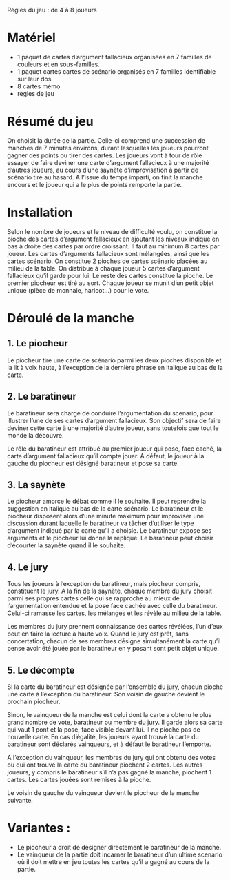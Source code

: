 
Règles du jeu : de 4 à 8 joueurs

# Matériel

   * 1 paquet de cartes d’argument fallacieux organisées en 7 familles de couleurs et en sous-familles.
   * 1 paquet cartes cartes de scénario organisés en 7 familles identifiable sur leur dos
   * 8 cartes mémo
   * règles de jeu
# Résumé du jeu

On choisit la durée de la partie. Celle-ci comprend une succession de manches de 7 minutes environs, durant lesquelles les joueurs pourront gagner des points ou tirer des cartes. Les joueurs vont à tour de rôle essayer de faire deviner une carte d’argument fallacieux à une majorité d’autres joueurs, au cours d’une saynète d’improvisation à partir de scénario tiré au hasard. A l’issue du temps imparti, on finit la manche encours et le joueur qui a le plus de points remporte la partie.

# Installation

Selon le nombre de joueurs et le niveau de difficulté voulu, on constitue la pioche des cartes d’argument fallacieux en ajoutant les niveaux indiqué en bas à droite des cartes par ordre croissant. Il faut au minimum 8 cartes par joueur. Les cartes d’arguments fallacieux sont mélangées, ainsi que les cartes scénario. On constitue 2 pioches de cartes scénario placées au milieu de la table. On distribue à chaque joueur 5 cartes d’argument fallacieux qu’il garde pour lui. Le reste des cartes constitue la pioche. Le premier piocheur est tiré au sort. Chaque joueur se munit d’un petit objet unique (pièce de monnaie, haricot…) pour le vote.

# Déroulé de la manche

## 1.       Le piocheur

Le piocheur tire une carte de scénario parmi les deux pioches disponible et la lit à voix haute, à l’exception de la dernière phrase en italique au bas de la carte.

## 2.       Le baratineur

Le baratineur sera chargé de conduire l’argumentation du scenario, pour illustrer l’une de ses cartes d’argument fallacieux. Son objectif sera de faire deviner cette carte à une majorité d’autre joueur, sans toutefois que tout le monde la découvre.

Le rôle du baratineur est attribué au premier joueur qui pose, face caché, la carte d’argument fallacieux qu’il compte jouer. A défaut, le joueur à la gauche du piocheur est désigné baratineur et pose sa carte.

## 3.       La saynète

Le piocheur amorce le débat comme il le souhaite. Il peut reprendre la suggestion en italique au bas de la carte scénario. Le baratineur et le piocheur disposent alors d’une minute maximum pour improviser une discussion durant laquelle le baratineur va tâcher d’utiliser le type d’argument indiqué par la carte qu’il a choisie. Le baratineur expose ses arguments et le piocheur lui donne la réplique. Le baratineur peut choisir d’écourter la saynète quand il le souhaite.

## 4.       Le jury

Tous les joueurs à l’exception du baratineur, mais piocheur compris, constituent le jury. A la fin de la saynète, chaque membre du jury choisit parmi ses propres cartes celle qui se rapproche au mieux de l’argumentation entendue et la pose face cachée avec celle du baratineur. Celui-ci ramasse les cartes, les mélanges et les révèle au milieu de la table.

Les membres du jury prennent connaissance des cartes révélées, l’un d’eux peut en faire la lecture à haute voix. Quand le jury est prêt, sans concertation, chacun de ses membres désigne simultanément la carte qu’il pense avoir été jouée par le baratineur en y posant sont petit objet unique.

## 5.       Le décompte

Si la carte du baratineur est désignée par l’ensemble du jury, chacun pioche une carte à l’exception du baratineur. Son voisin de gauche devient le prochain piocheur.

Sinon, le vainqueur de la manche est celui dont la carte a obtenu le plus grand nombre de vote, baratineur ou membre du jury. Il garde alors sa carte qui vaut 1 pont et la pose, face visible devant lui. Il ne pioche pas de nouvelle carte. En cas d’égalité, les joueurs ayant trouvé la carte du baratineur sont déclarés vainqueurs, et à défaut le baratineur l’emporte.

A l’exception du vainqueur, les membres du jury qui ont obtenu des votes ou qui ont trouvé la carte du baratineur piochent 2 cartes. Les autres joueurs, y compris le baratineur s’il n’a pas gagné la manche, piochent 1 cartes. Les cartes jouées sont remises à la pioche.

Le voisin de gauche du vainqueur devient le piocheur de la manche suivante.

# Variantes :

   * Le piocheur a droit de désigner directement le baratineur de la manche.
   * Le vainqueur de la partie doit incarner le baratineur d’un ultime scenario où il doit mettre en jeu toutes les cartes qu’il a gagné au cours de la partie.